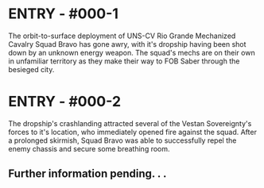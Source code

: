 # ENTRY - #000-1
The orbit-to-surface deployment of UNS-CV Rio Grande Mechanized Cavalry Squad Bravo has gone awry, with it's dropship having been shot down by an unknown energy weapon. The squad's mechs are on their own in unfamiliar territory as they make their way to FOB Saber through the besieged city.

# ENTRY - #000-2
The dropship's crashlanding attracted several of the Vestan Sovereignty's forces to it's location, who immediately opened fire against the squad. After a prolonged skirmish, Squad Bravo was able to successfully repel the enemy chassis and secure some breathing room.

## Further information pending. . .
